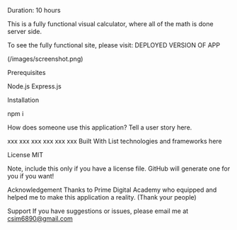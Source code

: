 Duration: 10 hours

This is a fully functional visual calculator, where all of the math is done server side.

To see the fully functional site, please visit: DEPLOYED VERSION OF APP

(/images/screenshot.png)

Prerequisites

Node.js
Express.js

Installation

npm i

How does someone use this application? Tell a user story here.

xxx
xxx
xxx
xxx
xxx
xxx
Built With
List technologies and frameworks here

License
MIT

Note, include this only if you have a license file. GitHub will generate one for you if you want!

Acknowledgement
Thanks to Prime Digital Academy who equipped and helped me to make this application a reality. (Thank your people)

Support
If you have suggestions or issues, please email me at csim6890@gmail.com
